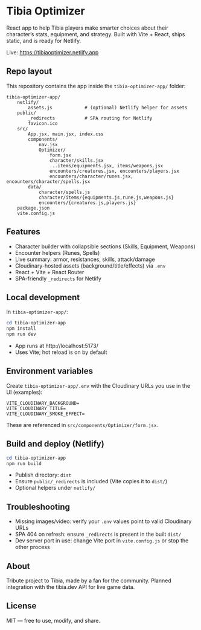 # Tibia Optimizer

React app to help Tibia players make smarter choices about their character’s stats, equipment, and strategy. Built with Vite + React, ships static, and is ready for Netlify.

Live: https://tibiaoptimizer.netlify.app

## Repo layout

This repository contains the app inside the `tibia-optimizer-app/` folder:

```
tibia-optimizer-app/
	netlify/
		assets.js            # (optional) Netlify helper for assets
	public/
		_redirects           # SPA routing for Netlify
		favicon.ico
	src/
		App.jsx, main.jsx, index.css
		components/
			nav.jsx
			Optimizer/
				form.jsx
				character/skills.jsx
				...items/equipments.jsx, items/weapons.jsx
				encounters/creatures.jsx, encounters/players.jsx
				encounters/character/runes.jsx, encounters/character/spells.jsx
		data/
			character/spells.js
			character/items/{equipments.js,rune.js,weapons.js}
			encounters/{creatures.js,players.js}
	package.json
	vite.config.js
```

## Features

- Character builder with collapsible sections (Skills, Equipment, Weapons)
- Encounter helpers (Runes, Spells)
- Live summary: armor, resistances, skills, attack/damage
- Cloudinary-hosted assets (background/title/effects) via `.env`
- React + Vite + React Router
- SPA-friendly `_redirects` for Netlify

## Local development

In `tibia-optimizer-app/`:

```powershell
cd tibia-optimizer-app
npm install
npm run dev
```

- App runs at http://localhost:5173/
- Uses Vite; hot reload is on by default

## Environment variables

Create `tibia-optimizer-app/.env` with the Cloudinary URLs you use in the UI (examples):

```
VITE_CLOUDINARY_BACKGROUND=
VITE_CLOUDINARY_TITLE=
VITE_CLOUDINARY_SMOKE_EFFECT=
```

These are referenced in `src/components/Optimizer/form.jsx`.

## Build and deploy (Netlify)

```powershell
cd tibia-optimizer-app
npm run build
```

- Publish directory: `dist`
- Ensure `public/_redirects` is included (Vite copies it to `dist/`)
- Optional helpers under `netlify/`

## Troubleshooting

- Missing images/video: verify your `.env` values point to valid Cloudinary URLs
- SPA 404 on refresh: ensure `_redirects` is present in the built `dist/`
- Dev server port in use: change Vite port in `vite.config.js` or stop the other process

## About

Tribute project to Tibia, made by a fan for the community. Planned integration with the tibia.dev API for live game data.

## License

MIT — free to use, modify, and share.